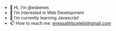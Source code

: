 - 👋 Hi, I’m @esbenes
- 👀 I’m interested in Web Development
- 🌱 I’m currently learning Javascript
- 📫 How to reach me: enessalihbcelebi@gmail.com 

<!---
esbenes/esbenes is a ✨ special ✨ repository because its `README.md` (this file) appears on your GitHub profile.
You can click the Preview link to take a look at your changes.
--->
